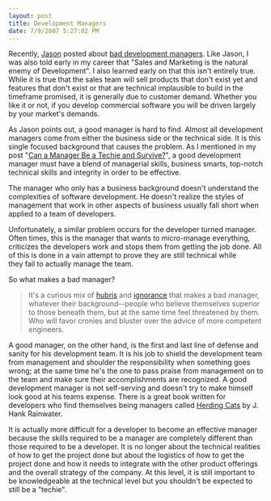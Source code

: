 ```yaml
---
layout: post
title: Development Managers
date: 7/9/2007 5:27:02 PM
---
```


Recently, [Jason](http://geekswithblogs.net/jasonfranks/Default.aspx) posted about [bad development managers](http://geekswithblogs.net/jasonfranks/archive/2007/07/08/Bad.Managers.aspx). Like Jason, I was also told early in my career that "Sales and Marketing is the natural enemy of Development". I also learned early on that this isn't entirely true. While it is true that the sales team will sell products that don't exist yet and features that don't exist or that are technical implausible to build in the timeframe promised, it is generally due to customer demand. Whether you like it or not, if you develop commercial software you will be driven largely by your market's demands.

As Jason points out, a good manager is hard to find. Almost all development managers come from either the business side or the technical side. It is this single focused background that causes the problem. As I mentioned in my post "[Can a Manager Be a Techie and Survive?](http://geekswithblogs.net/sdorman/archive/2006/11/27/99224.aspx)", a good development manager must have a blend of managerial skills, business smarts, top-notch technical skills and integrity in order to be effective.

The manager who only has a business background doesn't understand the complexities of software development. He doesn't realize the styles of management that work in other aspects of business usually fall short when applied to a team of developers.

Unfortunately, a similar problem occurs for the developer turned manager. Often times, this is the manager that wants to micro-manage everything, criticizes the developers work and stops them from getting the job done. All of this is done in a vain attempt to prove they are still technical while they fail to actually manage the team. 

So what makes a bad manager? 

> It's a curious mix of [hubris](http://dictionary.reference.com/browse/hubris) and [ignorance](http://dictionary.reference.com/browse/ignorance) that makes a bad manager, whatever their background--people who believe themselves superior to those beneath them, but at the same time feel threatened by them. Who will favor cronies and bluster over the advice of more competent engineers.

A good manager, on the other hand, is the first and last line of defense and sanity for his development team. It is his job to shield the development team from management and shoulder the responsibility when something goes wrong; at the same time he's the one to pass praise from management on to the team and make sure their accomplishments are recognized. A good development manager is not self-serving and doesn't try to make himself look good at his teams expense. There is a great book written for developers who find themselves being managers called [Herding Cats](http://www.amazon.com/gp/product/1590590171/sr=1-3/qid=1156564588/ref=pd_bbs_3/102-6409103-8716925?ie=UTF8&s=books) by J. Hank Rainwater.

It is actually more difficult for a developer to become an effective manager because the skills required to be a manager are completely different than those required to be a developer. It is no longer about the technical realities of how to get the project done but about the logistics of how to get the project done and how it needs to integrate with the other product offerings and the overall strategy of the company. At this level, it is still important to be knowledgeable at the technical level but you shouldn't be expected to still be a "techie". 
